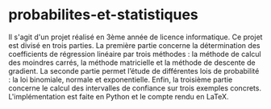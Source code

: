 # probabilites-et-statistiques

Il s'agit d'un projet réalisé en 3ème année de licence informatique. Ce projet est divisé en trois parties. La première partie concerne la détermination des coefficients de régression linéaire par trois méthodes : la méthode de calcul des moindres carrés, la méthode matricielle et la méthode de descente de gradient. La seconde partie permet l’étude de différentes lois de probabilité : la loi binomiale, normale et exponentielle. Enfin, la troisième partie concerne le calcul des intervalles de confiance sur trois exemples concrets. L'implémentation est faite en Python et le compte rendu en LaTeX.
